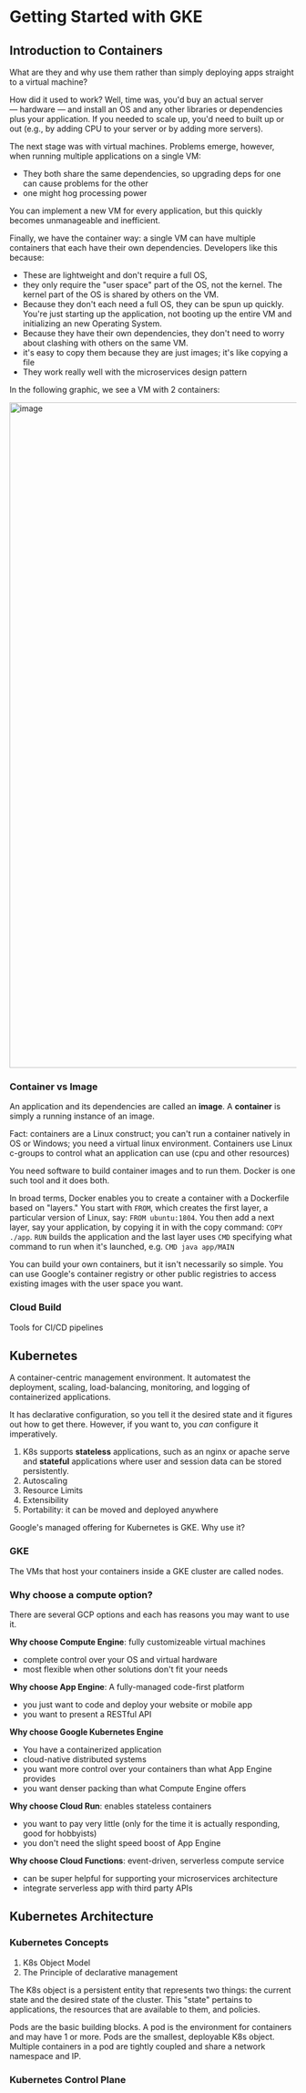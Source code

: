 # Getting Started with GKE

## Introduction to Containers

What are they and why use them rather than simply deploying apps straight to a virtual machine?

How did it used to work? Well, time was, you'd buy an actual server — hardware — and install an OS and any other libraries or dependencies plus your application.
If you needed to scale up, you'd need to built up or out (e.g., by adding CPU to your server or by adding more servers).

The next stage was with virtual machines. Problems emerge, however, when running multiple applications on a single VM:

- They both share the same dependencies, so upgrading deps for one can cause problems for the other
- one might hog processing power

You can implement a new VM for every application, but this quickly becomes unmanageable and inefficient.

Finally, we have the container way: a single VM can have multiple containers that each have their own dependencies. Developers like this because:

- These are lightweight and don't require a full OS,
- they only require the "user space" part of the OS, not the kernel. The kernel part of the OS is shared by others on the VM.
- Because they don't each need a full OS, they can be spun up quickly. You're just starting up the application, not booting up the entire VM and initializing an new Operating System. 
- Because they have their own dependencies, they don't need to worry about clashing with others on the same VM.
- it's easy to copy them because they are just images; it's like copying a file
- They work really well with the microservices design pattern

In the following graphic, we see a VM with 2 containers:

<img width="1168" alt="image" src="https://user-images.githubusercontent.com/2437758/175406517-ce9eb34e-222d-418c-abb6-a5f36b93fa99.png">

### Container vs Image
An application and its dependencies are called an **image**. A **container** is simply a running instance of an image.

Fact: containers are a Linux construct; you can't run a container natively in OS or Windows; you need a virtual linux environment. Containers use Linux c-groups to control what an application can use (cpu and other resources)

You need software to build container images and to run them. Docker is one such tool and it does both. 

In broad terms, Docker enables you to create a container with a Dockerfile based on "layers." You start with `FROM`, which creates the first layer, a particular version of Linux, say: `FROM ubuntu:1804`. You then add a next layer, say your application, by copying it in with the copy command: `COPY ./app`. `RUN` builds the application and the last layer uses `CMD` specifying what command to run when it's launched, e.g. `CMD java app/MAIN`

You can build your own containers, but it isn't necessarily so simple. You can use Google's container registry or other public registries to access existing images with the user space you want. 

### Cloud Build
Tools for CI/CD pipelines

## Kubernetes
A container-centric management environment. It automatest the deployment, scaling, load-balancing, monitoring, and logging of containerized applications. 

It has declarative configuration, so you tell it the desired state and it figures out how to get there. However, if you want to, you _can_ configure it imperatively. 

1. K8s supports **stateless** applications, such as an nginx or apache serve and **stateful** applications where user and session data can be stored persistently. 
2. Autoscaling
3. Resource Limits
4. Extensibility
5. Portability: it can be moved and deployed anywhere

Google's managed offering for Kubernetes is GKE. Why use it?

### GKE
The VMs that host your containers inside a GKE cluster are called nodes. 

### Why choose a compute option?
There are several GCP options and each has reasons you may want to use it. 

**Why choose Compute Engine**: fully customizeable virtual machines
- complete control over your OS and virtual hardware
- most flexible when other solutions don't fit your needs

**Why choose App Engine**: A fully-managed code-first platform
- you just want to code and deploy your website or mobile app
- you want to present a RESTful API

**Why choose Google Kubernetes Engine**
- You have a containerized application
- cloud-native distributed systems
- you want more control over your containers than what App Engine provides
- you want denser packing than what Compute Engine offers

**Why choose Cloud Run**: enables stateless containers
- you want to pay very little (only for the time it is actually responding, good for hobbyists)
- you don't need the slight speed boost of App Engine

**Why choose Cloud Functions**: event-driven, serverless compute service
- can be super helpful for supporting your microservices architecture
- integrate serverless app with third party APIs

## Kubernetes Architecture

### Kubernetes Concepts

1. K8s Object Model
2. The Principle of declarative management

The K8s object is a persistent entity that represents two things: the current state and the desired state of the cluster. This "state" pertains to applications, the resources that are available to them, and policies. 

Pods are the basic building blocks. A pod is the environment for containers and may have 1 or more. Pods are the smallest, deployable K8s object. Multiple containers in a pod are tightly coupled and share a network namespace and IP. 

### Kubernetes Control Plane




